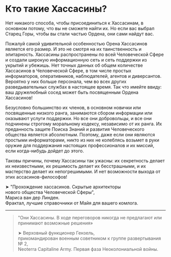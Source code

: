 # Кто такие Хассасины?

Нет никакого способа, чтобы присоединиться к Хассасинам, в основном потому, что вы не сможете найти их. Но если вас выбрал Старец Горы, чтобы вы стали частью Ордена, они сами найдут вас.

Пожалуй самой удивительной особенностью Орена Хассасинов является его размер. И это не смотря на их таинственность и элитарность. Хассасины распространены по всей Человеческой Сфере и создали широкую информационную сеть и сеть поддержки из укрытий и убежишь. Нет точных данных об общем количестве Хассасинов в Человеческой Сфере, в том числе простых информаторов, оперативников, наблюдателей, агентов и диверсантов. Вероятно у них больше персонала, чем во всех других разведывательных службах в настоящее время. Так что имейте ввиду: ваш дружелюбный сосед может быть посвященным Ордена Хассасинов!

Безусловно большинство их членов, в основном новички или посвященные низкого ранга, занимаются сбором информации или оказывают услуги поддержки. Но все они добровольцы, и все они подчинены строгому моральному кодексу, независимо от их ранга. Их преданность защите Поиска Знаний и развития Человеческого общества является абсолютным. Поэтому, даже если они являются простыми информаторами, никто из них не колеблясь возьмет в руки оружие для поддержания настоящих профессионалов и их миссий, если когда-нибудь дойдет до этого.

Таковы причины, почему Хассасины так ужасны: их секретность делает их неизвестными, их решимость делает их бесстрашными, и их мастерство делает их непогрешимыми. И нет возможности выхода от этих ассасинов-философов!

➤ "Прохождение хассасинов. Скрытые архитекторы  
нового общества Человеческой Сферы",  
Мариса ван дер Линден.  
Фрактал, лучшие справочники от Майя для вашего комлога.

---

> "Они Хассасины. В ходе переговоров никогда не предлагают или принимают возможные решения»
>
> ➤ Верховный функционер Гензель,  
> прикомандирован военным советником к группе развертывания № 2,  
> Neoterra Capitaline Army. Первая фаза Неоколониальной войны.



